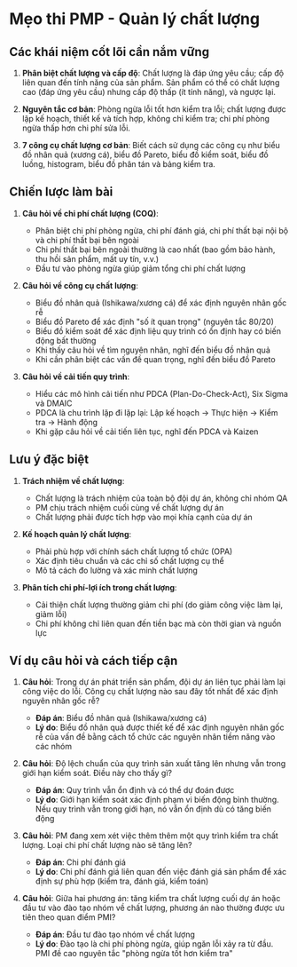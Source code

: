 # Mẹo thi PMP - Quản lý chất lượng

## Các khái niệm cốt lõi cần nắm vững
1. **Phân biệt chất lượng và cấp độ**: Chất lượng là đáp ứng yêu cầu; cấp độ liên quan đến tính năng của sản phẩm. Sản phẩm có thể có chất lượng cao (đáp ứng yêu cầu) nhưng cấp độ thấp (ít tính năng), và ngược lại.

2. **Nguyên tắc cơ bản**: Phòng ngừa lỗi tốt hơn kiểm tra lỗi; chất lượng được lập kế hoạch, thiết kế và tích hợp, không chỉ kiểm tra; chi phí phòng ngừa thấp hơn chi phí sửa lỗi.

3. **7 công cụ chất lượng cơ bản**: Biết cách sử dụng các công cụ như biểu đồ nhân quả (xương cá), biểu đồ Pareto, biểu đồ kiểm soát, biểu đồ luồng, histogram, biểu đồ phân tán và bảng kiểm tra.

## Chiến lược làm bài
1. **Câu hỏi về chi phí chất lượng (COQ)**:
   - Phân biệt chi phí phòng ngừa, chi phí đánh giá, chi phí thất bại nội bộ và chi phí thất bại bên ngoài
   - Chi phí thất bại bên ngoài thường là cao nhất (bao gồm bảo hành, thu hồi sản phẩm, mất uy tín, v.v.)
   - Đầu tư vào phòng ngừa giúp giảm tổng chi phí chất lượng

2. **Câu hỏi về công cụ chất lượng**:
   - Biểu đồ nhân quả (Ishikawa/xương cá) để xác định nguyên nhân gốc rễ
   - Biểu đồ Pareto để xác định "số ít quan trọng" (nguyên tắc 80/20)
   - Biểu đồ kiểm soát để xác định liệu quy trình có ổn định hay có biến động bất thường
   - Khi thấy câu hỏi về tìm nguyên nhân, nghĩ đến biểu đồ nhân quả
   - Khi cần phân biệt các vấn đề quan trọng, nghĩ đến biểu đồ Pareto

3. **Câu hỏi về cải tiến quy trình**:
   - Hiểu các mô hình cải tiến như PDCA (Plan-Do-Check-Act), Six Sigma và DMAIC
   - PDCA là chu trình lặp đi lặp lại: Lập kế hoạch → Thực hiện → Kiểm tra → Hành động
   - Khi gặp câu hỏi về cải tiến liên tục, nghĩ đến PDCA và Kaizen

## Lưu ý đặc biệt
1. **Trách nhiệm về chất lượng**: 
   - Chất lượng là trách nhiệm của toàn bộ đội dự án, không chỉ nhóm QA
   - PM chịu trách nhiệm cuối cùng về chất lượng dự án
   - Chất lượng phải được tích hợp vào mọi khía cạnh của dự án

2. **Kế hoạch quản lý chất lượng**: 
   - Phải phù hợp với chính sách chất lượng tổ chức (OPA)
   - Xác định tiêu chuẩn và các chỉ số chất lượng cụ thể
   - Mô tả cách đo lường và xác minh chất lượng

3. **Phân tích chi phí-lợi ích trong chất lượng**: 
   - Cải thiện chất lượng thường giảm chi phí (do giảm công việc làm lại, giảm lỗi)
   - Chi phí không chỉ liên quan đến tiền bạc mà còn thời gian và nguồn lực

## Ví dụ câu hỏi và cách tiếp cận
1. **Câu hỏi**: Trong dự án phát triển sản phẩm, đội dự án liên tục phải làm lại công việc do lỗi. Công cụ chất lượng nào sau đây tốt nhất để xác định nguyên nhân gốc rễ?
   - **Đáp án**: Biểu đồ nhân quả (Ishikawa/xương cá)
   - **Lý do**: Biểu đồ nhân quả được thiết kế để xác định nguyên nhân gốc rễ của vấn đề bằng cách tổ chức các nguyên nhân tiềm năng vào các nhóm

2. **Câu hỏi**: Độ lệch chuẩn của quy trình sản xuất tăng lên nhưng vẫn trong giới hạn kiểm soát. Điều này cho thấy gì?
   - **Đáp án**: Quy trình vẫn ổn định và có thể dự đoán được
   - **Lý do**: Giới hạn kiểm soát xác định phạm vi biến động bình thường. Nếu quy trình vẫn trong giới hạn, nó vẫn ổn định dù có tăng biến động

3. **Câu hỏi**: PM đang xem xét việc thêm thêm một quy trình kiểm tra chất lượng. Loại chi phí chất lượng nào sẽ tăng lên?
   - **Đáp án**: Chi phí đánh giá
   - **Lý do**: Chi phí đánh giá liên quan đến việc đánh giá sản phẩm để xác định sự phù hợp (kiểm tra, đánh giá, kiểm toán)

4. **Câu hỏi**: Giữa hai phương án: tăng kiểm tra chất lượng cuối dự án hoặc đầu tư vào đào tạo nhóm về chất lượng, phương án nào thường được ưu tiên theo quan điểm PMI?
   - **Đáp án**: Đầu tư đào tạo nhóm về chất lượng
   - **Lý do**: Đào tạo là chi phí phòng ngừa, giúp ngăn lỗi xảy ra từ đầu. PMI đề cao nguyên tắc "phòng ngừa tốt hơn kiểm tra" 